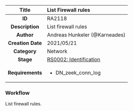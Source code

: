 | Title                       | List Firewall rules         |
|:---------------------------:|:--------------------|
| **ID**                      | RA2118            |
| **Description**             | List firewall rules   |
| **Author**                  | Andreas Hunkeler (@Karneades)        |
| **Creation Date**           | 2021/05/21 |
| **Category**                | Network      |
| **Stage**                   |[RS0002: Identification](../Response_Stages/RS0002.md)| 
| **Requirements** |<ul><li>DN_zeek_conn_log</li></ul>|

### Workflow

List firewall rules.

